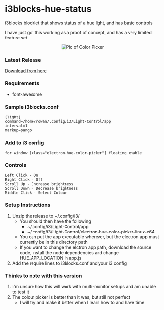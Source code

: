 # i3blocks-hue-status
i3blocks blocklet that shows status of a hue light, and has basic controls

I have just got this working as a proof of concept, and has a very limited feature set.

<p align="center">
  <img src="https://user-images.githubusercontent.com/9976046/37248460-bcbc0472-24ca-11e8-9885-183edd1a986a.png" alt="Pic of Color Picker"/>
</p>

### Latest Release
[Download from here](https://github.com/Rauwomos/i3blocks-hue-status/releases/latest)

### Requirements
* font-awesome

### Sample i3blocks.conf
```
[light]
command=/home/rowan/.config/i3/Light-Control/app
interval=1
markup=pango
```

### Add to i3 config
```
for_window [class="electron-hue-color-picker"] floating enable
```

### Controls
```
Left Click - On
Right Click - Off
Scroll Up - Increase brightness
Scroll Down - Decrease brightness
Middle Click - Select Colour
```

### Setup Instructions
1. Unzip the release to ~/.config/i3/
	* You should then have the following
		* ~/.config/i3/Light-Control/app
		* ~/.config/i3/Light-Control/electron-hue-color-picker-linux-x64
	* You can put the app executable wherever, but the electron app must currently be in this directory path
	* If you want to change the elctron app path, download the source code, install the node dependencies and change HUE_APP_LOCATION in app.js
2. Add the require lines to i3blocks.conf and your i3 config

### Thinks to note with this version
1. I'm unsure how this will work with multi-monitor setups and am unable to test it
2. The colour picker is better than it was, but still not perfect
    * I will try and make it better when I learn how to and have time

